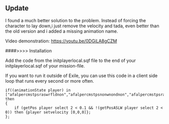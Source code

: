 
## Update

I found a much better solution to the problem. Instead of forcing the character to lay down,i just remove the velocity and tada, even better than the old version and i added a missing animation name.

Video demonstration: https://youtu.be/0DGiLA8gCZM

####>>>> Installation

Add the code from the initplayerlocal.sqf file to the end of your initplayerlocal.sqf of your mission-file.


If you want to run it outside of Exile, you can use this code in a client side loop that runs every second or more often.

	if((animationState player) in ["afalpercmstpsraswrfldnon","afalpercmstpsnonwnondnon","afalpercmstpsraswpstdnon","afalpknlmstpsraswrfldnon","afalpknlmstpsnonwnondnon"]) then
	{
		if (getPos player select 2 < 0.1 && !(getPosASLW player select 2 < 0)) then {player setvelocity [0,0,0]};
	};
